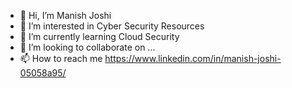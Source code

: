 - 👋 Hi, I’m Manish Joshi
- 👀 I’m interested in Cyber Security Resources 
- 🌱 I’m currently learning Cloud Security
- 💞️ I’m looking to collaborate on ...
- 📫 How to reach me https://www.linkedin.com/in/manish-joshi-05058a95/

<!---
manishj1996/manishj1996 is a ✨ special ✨ repository because its `README.md` (this file) appears on your GitHub profile.
You can click the Preview link to take a look at your changes.
--->
